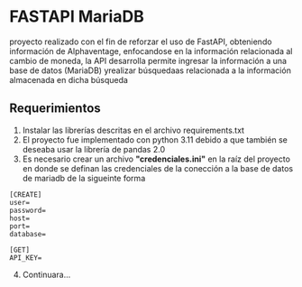 # __FASTAPI MariaDB__

proyecto realizado con el fin de reforzar el uso de FastAPI, obteniendo información de Alphaventage, enfocandose en la información relacionada al cambio de moneda, la API desarrolla permite ingresar la información a una base de datos (MariaDB) yrealizar búsquedaas relacionada a la información almacenada en dicha búsqueda

## __Requerimientos__
1. Instalar las librerías descritas en el archivo requirements.txt
2. El proyecto fue implementado con python 3.11 debido a que también se deseaba usar la librería de pandas 2.0
3. Es necesario crear un archivo __"credenciales.ini"__ en la raíz del proyecto en donde se definan las credenciales de la conección a la base de datos de mariadb de la sigueinte forma
```{.ini}
[CREATE]
user=
password=
host=
port=
database=

[GET]
API_KEY=
```
4. Continuara...